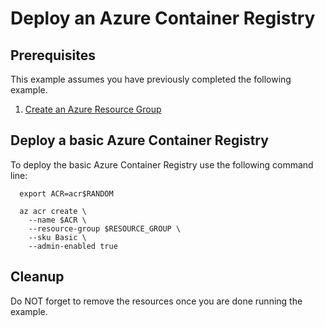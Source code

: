 
# Deploy an Azure Container Registry

## Prerequisites

This example assumes you have previously completed the following example.

1. [Create an Azure Resource Group](../../group/create/)

## Deploy a basic Azure Container Registry

To deploy the basic Azure Container Registry use the following command line:

```shell
  export ACR=acr$RANDOM

  az acr create \
    --name $ACR \
    --resource-group $RESOURCE_GROUP \
    --sku Basic \
    --admin-enabled true
```

## Cleanup

Do NOT forget to remove the resources once you are done running the example.
